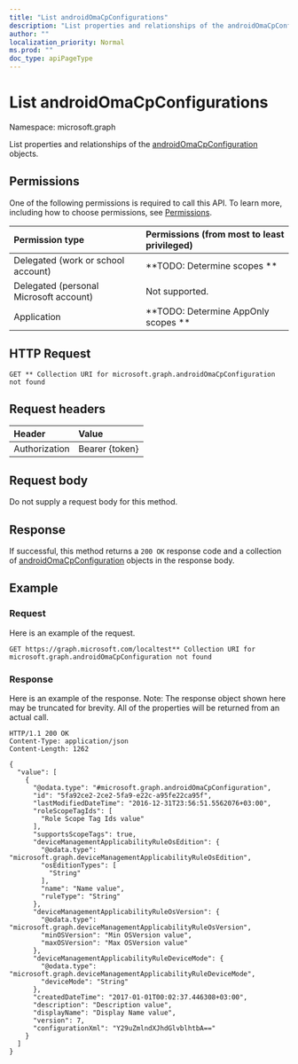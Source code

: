 ```yaml
---
title: "List androidOmaCpConfigurations"
description: "List properties and relationships of the androidOmaCpConfiguration objects."
author: ""
localization_priority: Normal
ms.prod: ""
doc_type: apiPageType
---
```


# List androidOmaCpConfigurations

Namespace: microsoft.graph

List properties and relationships of the [androidOmaCpConfiguration](../resources/androidomacpconfiguration.md) objects.

## Permissions
One of the following permissions is required to call this API. To learn more, including how to choose permissions, see [Permissions](/concepts/permissions-reference.md).

|Permission type|Permissions (from most to least privileged)|
|:---|:---|
|Delegated (work or school account)|**TODO: Determine scopes **|
|Delegated (personal Microsoft account)|Not supported.|
|Application|**TODO: Determine AppOnly scopes **|

## HTTP Request
<!-- {
  "blockType": "ignored"
}
-->
``` http
GET ** Collection URI for microsoft.graph.androidOmaCpConfiguration not found
```

## Request headers
|Header|Value|
|:---|:---|
|Authorization|Bearer {token}|

## Request body
Do not supply a request body for this method.

## Response
If successful, this method returns a `200 OK` response code and a collection of [androidOmaCpConfiguration](../resources/androidomacpconfiguration.md) objects in the response body.

## Example

### Request
Here is an example of the request.
<!-- {
  "blockType": "request",
  "name": "get_androidomacpconfiguration"
}
-->
``` http
GET https://graph.microsoft.com/localtest** Collection URI for microsoft.graph.androidOmaCpConfiguration not found
```

### Response
Here is an example of the response. Note: The response object shown here may be truncated for brevity. All of the properties will be returned from an actual call.
<!-- {
  "blockType": "response",
  "truncated": true,
  "@odata.type": "collection(microsoft.graph.androidomacpconfiguration)"
}
-->
``` http
HTTP/1.1 200 OK
Content-Type: application/json
Content-Length: 1262

{
  "value": [
    {
      "@odata.type": "#microsoft.graph.androidOmaCpConfiguration",
      "id": "5fa92ce2-2ce2-5fa9-e22c-a95fe22ca95f",
      "lastModifiedDateTime": "2016-12-31T23:56:51.5562076+03:00",
      "roleScopeTagIds": [
        "Role Scope Tag Ids value"
      ],
      "supportsScopeTags": true,
      "deviceManagementApplicabilityRuleOsEdition": {
        "@odata.type": "microsoft.graph.deviceManagementApplicabilityRuleOsEdition",
        "osEditionTypes": [
          "String"
        ],
        "name": "Name value",
        "ruleType": "String"
      },
      "deviceManagementApplicabilityRuleOsVersion": {
        "@odata.type": "microsoft.graph.deviceManagementApplicabilityRuleOsVersion",
        "minOSVersion": "Min OSVersion value",
        "maxOSVersion": "Max OSVersion value"
      },
      "deviceManagementApplicabilityRuleDeviceMode": {
        "@odata.type": "microsoft.graph.deviceManagementApplicabilityRuleDeviceMode",
        "deviceMode": "String"
      },
      "createdDateTime": "2017-01-01T00:02:37.446308+03:00",
      "description": "Description value",
      "displayName": "Display Name value",
      "version": 7,
      "configurationXml": "Y29uZmlndXJhdGlvblhtbA=="
    }
  ]
}
```

